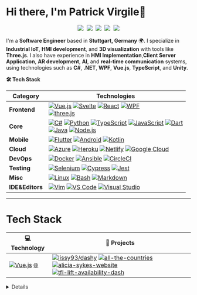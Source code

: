 # Hi there, I'm Patrick Virgile👋

<p align="center">
   <kbd>
  <a href="https://dev.to/virgiledjimgou58" title="Dev.to - @virgiledjimgou58"><img src="https://img.shields.io/badge/-Lissy93-a75fff?style=flat&logo=Dev.to&logoColor=white" /></a>
  <a href="https://stackoverflow.com/users/979052/chichikolon65" title="StackOverflow - Virgile Patrick"><img src="https://img.shields.io/badge/-Alicia-f48225?style=flat&logo=Stackoverflow&logoColor=white" /></a>
  <a href="https://www.linkedin.com/in/patrick-virgile-djimgou/" title="LinkedIn - Patrick DJimgou"><img src="https://img.shields.io/badge/-Alicia_Sykes-0072b1?style=flat&logo=Linkedin&logoColor=white" /></a>
  <a href="https://www.reddit.com/user/virgiledjimgou58" title="Reddit - u/virgiledjimgou58"><img src="https://img.shields.io/badge/-Lissy93-ff4500?style=flat&logo=reddit&logoColor=white" /></a>
  <a href="http://virgiledjimgou.esy.es/" title="Personal Website - virgiledjimgou.esy.es"><img src="https://img.shields.io/badge/-aliciasykes.com-00CCB4?style=flat&logo=ApacheSpark&logoColor=white" /></a>
  </kbd>
</p>

I'm a **Software Engineer** based in **Stuttgart, Germany** 🌍. I specialize in **Industrial IoT**, **HMI development**, and **3D visualization** with tools like **Three.js**. I also have experience in **HMI Implementation**,**Client Server Application**, **AR development**, **AI**, and **real-time communication** systems, using technologies such as **C#**, **.NET**, **WPF**, **Vue.js**, **TypeScript**, and **Unity**.

<summary><b>🛠️ Tech Stack</b></summary>
    <p>

| **Category** | **Technologies** |
| - | - |
**Frontend** | [![Vue.js](https://img.shields.io/static/v1?label=&message=Vue.js&color=4FC08D&logo=vuedotjs&logoColor=FFFFFF)](https://vuejs.org/) [![Svelte](https://img.shields.io/static/v1?label=&message=Svelte&color=FF3E00&logo=svelte&logoColor=FFFFFF)](https://svelte.dev/) [![React](https://img.shields.io/static/v1?label=&message=React&color=61DAFB&logo=react&logoColor=FFFFFF)](https://reactjs.org/) [![WPF](https://img.shields.io/static/v1?label=&message=Astro&color=a545f0&logo=astro&logoColor=FFFFFF)](https://learn.microsoft.com/en-us/dotnet/desktop/wpf/?view=netdesktop-9.0)<br> [![three.js](https://img.shields.io/static/v1?label=&message=D3.js&color=F9A03C&logo=d3dotjs&logoColor=FFFFFF)](https://github.com/mrdoob/three.js/)
**Core** | [![C#](https://img.shields.io/static/v1?label=&message=Go&color=00ADD8&logo=go&logoColor=FFFFFF)](https://visualstudio.microsoft.com/de/) [![Python](https://img.shields.io/static/v1?label=&message=Python&color=3C78A9&logo=python&logoColor=FFFFFF)](https://www.python.org/) [![TypeScript](https://img.shields.io/static/v1?label=&message=TypeScript&color=3178C6&logo=typescript&logoColor=FFFFFF)](https://www.typescriptlang.org/) [![JavaScript](https://img.shields.io/static/v1?label=&message=JavaScript&color=F7DF1E&logo=javascript&logoColor=FFFFFF)](https://www.javascript.com/) [![Dart](https://img.shields.io/static/v1?label=&message=Dart&color=0175C2&logo=dart&logoColor=FFFFFF)](https://dart.dev/)<br>[![Java](https://img.shields.io/static/v1?label=&message=Java&color=007396&logo=java&logoColor=FFFFFF)](https://www.java.com/) [![Node.js](https://img.shields.io/static/v1?label=&message=Node.js&color=339933&logo=nodedotjs&logoColor=FFFFFF)](https://nodejs.org/)
**Mobile** | [![Flutter](https://img.shields.io/static/v1?label=&message=Flutter&color=02569B&logo=flutter&logoColor=FFFFFF)](https://flutter.dev/) [![Android](https://img.shields.io/static/v1?label=&message=Android&color=3DDC84&logo=android&logoColor=FFFFFF)](https://developer.android.com/) [![Kotlin](https://img.shields.io/static/v1?label=&message=Kotlin&color=7F52FF&logo=kotlin&logoColor=FFFFFF)](https://kotlinlang.org/) 
**Cloud** | [![Azure](https://img.shields.io/static/v1?label=&message=Azure&color=0078D4&logo=microsoftazure&logoColor=FFFFFF)](https://azure.microsoft.com/) [![Heroku](https://img.shields.io/static/v1?label=&message=Heroku&color=430098&logo=heroku&logoColor=FFFFFF)](https://heroku.com/) [![Netlify](https://img.shields.io/static/v1?label=&message=Netlify&color=00C7B7&logo=netlify&logoColor=FFFFFF)](https://netlify.com/) [![Google Cloud](https://img.shields.io/static/v1?label=&message=GCP&color=4285F4&logo=googlecloud&logoColor=FFFFFF)](https://cloud.google.com/)
**DevOps** | [![Docker](https://img.shields.io/static/v1?label=&message=Docker&color=2496ED&logo=docker&logoColor=FFFFFF)](https://docker.com/) [![Ansible](https://img.shields.io/static/v1?label=&message=Ansible&color=EE0000&logo=ansible&logoColor=FFFFFF)](https://www.ansible.com/) [![CircleCI](https://img.shields.io/static/v1?label=&message=CircleCI&color=343434&logo=circleci&logoColor=FFFFFF)](https://circleci.com/)
**Testing** | [![Selenium](https://img.shields.io/static/v1?label=&message=Selenium&color=43B02A&logo=selenium&logoColor=FFFFFF)](https://www.selenium.dev/) [![Cypress](https://img.shields.io/static/v1?label=&message=Cypress&color=17202C&logo=cypress&logoColor=FFFFFF)](https://www.cypress.io/) [![Jest](https://img.shields.io/static/v1?label=&message=Jest&color=C21325&logo=jest&logoColor=FFFFFF)](https://jestjs.io/)
**Misc** | [![Linux](https://img.shields.io/static/v1?label=&message=Linux&color=FCC624&logo=linux&logoColor=FFFFFF)](https://www.linux.org/) [![Bash](https://img.shields.io/static/v1?label=&message=Bash&color=4EAA25&logo=gnubash&logoColor=FFFFFF)](https://www.gnu.org/software/bash/) [![Markdown](https://img.shields.io/static/v1?label=&message=Markdown&color=000000&logo=markdown&logoColor=FFFFFF)](https://en.wikipedia.org/wiki/Markdown)
**IDE&Editors** | [![Vim](https://img.shields.io/static/v1?label=&message=Vim&color=019733&logo=vim&logoColor=FFFFFF)](https://www.vim.org/) [![VS Code](https://img.shields.io/static/v1?label=&message=VS%20Code&color=9013FE&logo=visualstudiocode&logoColor=FFFFFF)](https://code.visualstudio.com/) [![Visual Studio](https://img.shields.io/static/v1?label=&message=VS%20Code&color=9013FE&logo=visualstudiocode&logoColor=FFFFFF)](https://visualstudio.microsoft.com/de/)

----      

  </p>

# Tech Stack

<!-- START OF PROFILE STACK, DO NOT REMOVE -->
| 💻 **Technology** | 🚀 **Projects** |
| - | - |
| [![Vue.js](https://img.shields.io/static/v1?label=&message=Vue.js&color=4FC08D&logo=vuedotjs&logoColor=FFFFFF)](https://github.com/Lissy93?tab=repositories&q=&type=&language=vue&sort=) [🌐](https://vuejs.org/) | [![lissy93/dashy](https://img.shields.io/static/v1?label=&message=dashy&color=000605&logo=github&logoColor=FFFFFF&labelColor=000605)](https://github.com/lissy93/dashy) [![all-the-countries](https://img.shields.io/static/v1?label=&message=all-the-countries&color=000605&logo=github&logoColor=FFFFFF&labelColor=000605)](https://github.com/Lissy93/all-the-countries) [![alicia-sykes-website](https://img.shields.io/static/v1?label=&message=alicia-sykes-website&color=000605&logo=github&logoColor=FFFFFF&labelColor=000605)](https://github.com/Lissy93/alicia-sykes-website) [![tfl-lift-availability-dash](https://img.shields.io/static/v1?label=&message=tfl-lift-availability-dash&color=000605&logo=github&logoColor=FFFFFF&labelColor=000605)](https://github.com/Lissy93/tfl-lift-availability-dash) |


<!-- END OF PROFILE STACK, DO NOT REMOVE -->

<details>
  
## 💻 Technologies & Tools:
- **Languages**: C#, Java, TypeScript, JavaScript, Python
- **Frameworks**: .NET Core, Vue.js, Unity
- **Tools**: MQTT, Docker, Three.js, TensorFlow, Caffe, OpenCV
- **Databases**: MongoDB, Firebase, CouchDb , SQL
- **Other**: GitHub, GitLab, Docker, CI/CD

## 🚀 What I'm working on:
- Developing innovative solutions for **Industrial 4.0**, integrating **MQTT**, **3D visualizations**, and **HMI**.
- Working on **AR applications** to assist with remote industrial support.
- Exploring **AI techniques** and **computer vision** for real-time systems.
  
## 🛠️ Current Projects:
- [Project 1](https://github.com/VirgileDjimgou/Project-1) - Real-time industrial support system using AR and IoT.
- [Project 2](https://github.com/VirgileDjimgou/Project-2) - HMI interface for industrial equipment using Vue.js and MQTT.
- [Project 3](https://github.com/VirgileDjimgou/Project-3) - MQTT-based communication system for factory floor management.
- [Project 4](https://github.com/VirgileDjimgou/Android-Application-for-Traffic-Sign-Recognition) - Android Application for Traffic Sign Recognition (APTSR/Road Assistant)

## 📬 Let's Connect:
- [LinkedIn](https://www.linkedin.com/in/patrick-virgile-djimgou/)
- [Twitter](https://twitter.com/not-yet) :) 

---

### 📈 GitHub Stats
![GitHub Stats](https://github-readme-stats.vercel.app/api?username=VirgileDjimgou&show_icons=true&hide_title=true&count_private=true&hide=prs)

---

### ⚡ Fun facts:
- I'm always tinkering with **Linux** and **dotfiles**.
- I have a small **homelab** to host personal services and learn about **AI , AR**.
- I enjoy **sports**, spending time with friends, and exploring the latest in **tech**.

---

> "Innovation is the ability to see change as an opportunity - not a threat." - **Steve Jobs**
